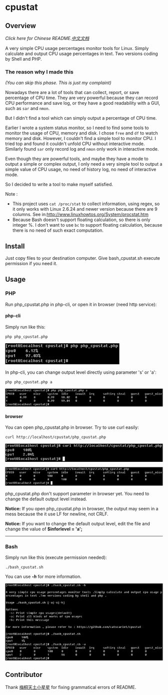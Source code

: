 # cpustat

## Overview

_Click here for Chinese README.[中文文档](https://github.com/catscarlet/cpustat/blob/master/README_zh-cn.md)_

A very simple CPU usage percentages monitor tools for Linux. Simply calculate and output CPU usage percentages in text. Two versions coding by Shell and PHP.

### The reason why I made this

_(You can skip this phase. This is just my complaint)_

Nowadays there are a lot of tools that can collect, report, or save percentage of CPU time. They are very powerful because they can record CPU performance and save log, or they have a good readability with a GUI, such as `sar` and `nmon`.

But I didn't find a tool which can simply output a percentage of CPU time.

Earlier I wrote a system status monitor, so I need to find some tools to monitor the usage of CPU, memory and disk. I chose `free` and `df` to watch memory and disk. However, I couldn't find a simple tool to monitor CPU. I tried top and found it couldn't unfold CPU without interactive mode. Similarly found `sar` only record log and `nmon` only work in interactive mode.

Even though they are powerful tools, and maybe they have a mode to output a simple or complex output, I only need a very simple tool to output a simple value of CPU usage, no need of history log, no need of interactive mode.

So I decided to write a tool to make myself satisfied.

Note :

- This project uses `cat /proc/stat` to collect information, using regex, so it only works with Linux 2.6.24 and newer version because there are 9 columns. See in:<http://www.linuxhowtos.org/System/procstat.htm>
- Because Bash doesn't support floating calculation, so there is only integer %. I don't want to use `bc` to support floating calculation, because there is no need of such exact computation.

## Install

Just copy files to your destination computer. Give bash_cpustat.sh execute permission if you need it.

## Usage

### PHP

Run php_cpustat.php in php-cli, or open it in browser (need http service):

#### php-cli

Simply run like this:

```
php php_cpustat.php
```

![php php_cpustat.php level=s](https://raw.githubusercontent.com/catscarlet/cpustat/master/snapshot/php_cpustat_s.png)

In php-cli, you can change output level directly using parameter 's' or 'a':

```
php php_cpustat.php a
```

![php php_cpustat.php level=-a](https://raw.githubusercontent.com/catscarlet/cpustat/master/snapshot/php_cpustat_a_a.png)

#### browser

You can open php_cpustat.php in browser. Try to use curl easily:

```
curl http://localhost/cpustat/php_cpustat.php
```

![curl php_cpustat.php level=s](https://raw.githubusercontent.com/catscarlet/cpustat/master/snapshot/php_cpustat_s_curl.png)

![curl php_cpustat.php level=a](https://raw.githubusercontent.com/catscarlet/cpustat/master/snapshot/php_cpustat_a_curl.png)

php_cpustat.php don't support parameter in browser yet. You need to change the default output level instead.

**Notice:** If you open php_cpustat.php in browser, the output may seem in a mess because the it use LF for newline, not CRLF.

**Notice:** If you want to change the default output level, edit the file and change the value of **$inforlevel = 'a';**

--------------------------------------------------------------------------------

### Bash

Simply run like this (execute permission needed):

```
./bash_cpustat.sh
```

You can use **_-h_** for more information.

![bash_cpustat.sh](https://raw.githubusercontent.com/catscarlet/cpustat/master/snapshot/bash_cpustat.png)

## Contributor

Thank [梅桐天土小星星](http://weibo.com/p/1005051861229632) for fixing grammatical errors of README.
